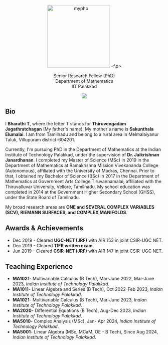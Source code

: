 <p align="center">
 <img src="pho.png" alt="mypho" width="200"/>
 <\p>

<p align="center">
 Senior Research Fellow (PhD) <br /> Department of Mathematics <br /> IIT Palakkad 
</p>

<p align="center">
   <a href="bharathit.math@gmail.com">
    <img src="icons?i=gmail" />
  </a>
</p>

## Bio
I **Bharathi T**, where the letter T stands for **Thiruvengadam Jagathratchagan** (My father's name). My mother's name is **Sakunthala Elumalai**. I am from Tamilnadu and belong to a rural area in Melmalaiyanur Taluk, Villupuram district-604201. 

Currently,  I'm pursuing PhD in the Department of Mathematics at the Indian Institute of Technology Palakkad, under the supervision of  **Dr. Jaikrishnan Janardhanan**. I completed my Master of Science (MSc) in 2019 in the Department of Mathematics at Ramakrishna Mission Vivekananda College (Autonomous), affiliated with the University of Madras, Chennai. Prior to that, I obtained my Bachelor of Science (BSc) in 2017 in the Department of Mathematics at Government Arts College Tiruvannamalai, affiliated with the Thiruvalluvar University, Vellore, Tamilnadu. My school education was completed in 2014 at the Government Higher Secondary School (GHSS), under the State Board of Tamilnadu. 

My broad research areas are **ONE and SEVERAL COMPLEX VARIABLES (SCV), RIEMANN SURFACES, and COMPLEX MANIFOLDS**. 

## Awards & Achievements
- Dec 2019 - Cleared **UGC-NET (JRF)** with AIR 153 in joint CSIR-UGC NET.  
- Dec 2019 - Cleared **TIFR written exam**.
- Jun 2019  - Cleared  **CSIR-NET (JRF)** with AIR 147 in joint CSIR-UGC NET. 

## Teaching Experience 
- **MA1021**- Multivariable Calculus (B Tech), Mar-June 2022, Mar-June 2023, _Indian Institute of Technology Palakkad_.
- **MA1011**- Linear Algebra and Series (B Tech), Oct 2022-Feb 2023, _Indian Institute of Technology Palakkad_.
- **MA1021**- Multivariable Calculus (B Tech), Mar-June 2023, _Indian Institute of Technology Palakkad_.
- **MA2020**- Differential Equations (B Tech), Aug-Dec 2023, _Indian Institute of Technology Palakkad_. 
- **MA5010**- Complex Analysis (MSc), Jan- Apr 2024, _Indian Institute of Technology Palakkad_. 
- **MA5001**- Linear Algebra (MSc, MCaM, OE - B Tech), Since Aug 2024, _Indian Institute of Technology Palakkad_. 
